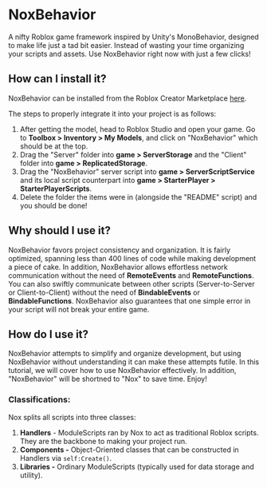 # NoxBehavior
A nifty Roblox game framework inspired by Unity's MonoBehavior, designed to make life just a tad bit easier. Instead of wasting your time organizing your scripts and assets. Use NoxBehavior right now with just a few clicks!

## How can I install it?
NoxBehavior can be installed from the Roblox Creator Marketplace [here](https://pages.github.com/). 

The steps to properly integrate it into your project is as follows:

1. After getting the model, head to Roblox Studio and open your game. Go to **Toolbox > Inventory > My Models**, and click on "NoxBehavior" which should be at the top.
2. Drag the "Server" folder into **game > ServerStorage** and the "Client" folder into **game > ReplicatedStorage**.
3. Drag the "NoxBehavior" server script into **game > ServerScriptService** and its local script counterpart into **game > StarterPlayer > StarterPlayerScripts**.
4. Delete the folder the items were in (alongside the "README" script) and you should be done!

## Why should I use it?
NoxBehavior favors project consistency and organization. It is fairly optimized, spanning less than 400 lines of code while making development a piece of cake. In addition, NoxBehavior allows effortless network communication without the need of **RemoteEvents** and **RemoteFunctions**. You can also swiftly communicate between other scripts (Server-to-Server or Client-to-Client) without the need of **BindableEvents** or **BindableFunctions**. NoxBehavior also guarantees that one simple error in your script will not break your entire game. 

## How do I use it?
NoxBehavior attempts to simplify and organize development, but using NoxBehavior without understanding it can make these attempts futile. In this tutorial, we will cover how to use NoxBehavior effectively. In addition, "NoxBehavior" will be shortned to "Nox" to save time. Enjoy!

### Classifications:
Nox splits all scripts into three classes:
1. **Handlers** - ModuleScripts ran by Nox to act as traditional Roblox scripts. They are the backbone to making your project run.
2. **Components -** Object-Oriented classes that can be constructed in Handlers via `self:Create()`.
3. **Libraries -** Ordinary ModuleScripts (typically used for data storage and utility).
